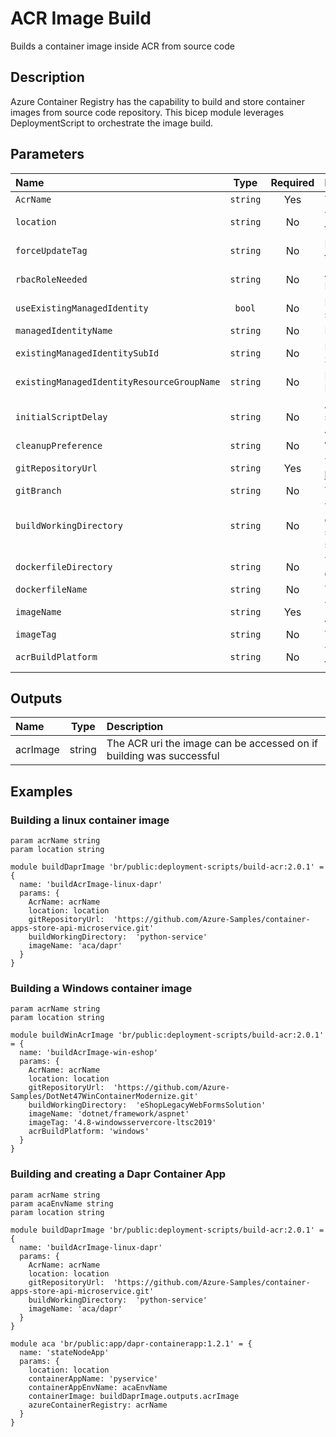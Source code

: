 # ACR Image Build

Builds a container image inside ACR from source code

## Description

Azure Container Registry has the capability to build and store container images from source code repository.
This bicep module leverages DeploymentScript to orchestrate the image build.

## Parameters

| Name                                       | Type     | Required | Description                                                                                                                    |
| :----------------------------------------- | :------: | :------: | :----------------------------------------------------------------------------------------------------------------------------- |
| `AcrName`                                  | `string` | Yes      | The name of the Azure Container Registry                                                                                       |
| `location`                                 | `string` | No       | The location of the ACR and where to deploy the module resources to                                                            |
| `forceUpdateTag`                           | `string` | No       | How the deployment script should be forced to execute                                                                          |
| `rbacRoleNeeded`                           | `string` | No       | Azure RoleId that are required for the DeploymentScript resource to import images                                              |
| `useExistingManagedIdentity`               | `bool`   | No       | Does the Managed Identity already exists, or should be created                                                                 |
| `managedIdentityName`                      | `string` | No       | Name of the Managed Identity resource                                                                                          |
| `existingManagedIdentitySubId`             | `string` | No       | For an existing Managed Identity, the Subscription Id it is located in                                                         |
| `existingManagedIdentityResourceGroupName` | `string` | No       | For an existing Managed Identity, the Resource Group it is located in                                                          |
| `initialScriptDelay`                       | `string` | No       | A delay before the script import operation starts. Primarily to allow Azure AAD Role Assignments to propagate                  |
| `cleanupPreference`                        | `string` | No       | When the script resource is cleaned up                                                                                         |
| `gitRepositoryUrl`                         | `string` | Yes      | The Git Repository URL, eg. https://github.com/YOURORG/YOURREPO.git                                                            |
| `gitBranch`                                | `string` | No       | The name of the repository branch to use                                                                                       |
| `buildWorkingDirectory`                    | `string` | No       | The docker context working directory, change this when your Dockerfile and source files are ALL located in a repo subdirectory |
| `dockerfileDirectory`                      | `string` | No       | The subdirectory relative to the working directory that contains the Dockerfile                                                |
| `dockerfileName`                           | `string` | No       | The name of the dockerfile                                                                                                     |
| `imageName`                                | `string` | Yes      | The image name/path you want to create in ACR                                                                                  |
| `imageTag`                                 | `string` | No       | The image tag you want to create                                                                                               |
| `acrBuildPlatform`                         | `string` | No       | The ACR compute platform needed to build the image                                                                             |

## Outputs

| Name     | Type   | Description                                                         |
| :------- | :----: | :------------------------------------------------------------------ |
| acrImage | string | The ACR uri the image can be accessed on if building was successful |

## Examples

### Building a linux container image

```bicep
param acrName string
param location string

module buildDaprImage 'br/public:deployment-scripts/build-acr:2.0.1' = {
  name: 'buildAcrImage-linux-dapr'
  params: {
    AcrName: acrName
    location: location
    gitRepositoryUrl:  'https://github.com/Azure-Samples/container-apps-store-api-microservice.git'
    buildWorkingDirectory:  'python-service'
    imageName: 'aca/dapr'
  }
}
```

### Building a Windows container image

```bicep
param acrName string
param location string

module buildWinAcrImage 'br/public:deployment-scripts/build-acr:2.0.1' = {
  name: 'buildAcrImage-win-eshop'
  params: {
    AcrName: acrName
    location: location
    gitRepositoryUrl:  'https://github.com/Azure-Samples/DotNet47WinContainerModernize.git'
    buildWorkingDirectory:  'eShopLegacyWebFormsSolution'
    imageName: 'dotnet/framework/aspnet'
    imageTag: '4.8-windowsservercore-ltsc2019'
    acrBuildPlatform: 'windows'
  }
}
```

### Building and creating a Dapr Container App

```bicep
param acrName string
param acaEnvName string
param location string

module buildDaprImage 'br/public:deployment-scripts/build-acr:2.0.1' = {
  name: 'buildAcrImage-linux-dapr'
  params: {
    AcrName: acrName
    location: location
    gitRepositoryUrl:  'https://github.com/Azure-Samples/container-apps-store-api-microservice.git'
    buildWorkingDirectory:  'python-service'
    imageName: 'aca/dapr'
  }
}

module aca 'br/public:app/dapr-containerapp:1.2.1' = {
  name: 'stateNodeApp'
  params: {
    location: location
    containerAppName: 'pyservice'
    containerAppEnvName: acaEnvName
    containerImage: buildDaprImage.outputs.acrImage
    azureContainerRegistry: acrName
  }
}
```